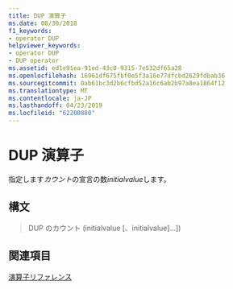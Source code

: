 ```yaml
---
title: DUP 演算子
ms.date: 08/30/2018
f1_keywords:
- operator DUP
helpviewer_keywords:
- operator DUP
- DUP operator
ms.assetid: ed1e91ea-91ed-43c0-9315-7e532df65a28
ms.openlocfilehash: 16961df675fbf0e5f3a16e77dfcbd2629fdbab36
ms.sourcegitcommit: 0ab61bc3d2b6cfbd52a16c6ab2b97a8ea1864f12
ms.translationtype: MT
ms.contentlocale: ja-JP
ms.lasthandoff: 04/23/2019
ms.locfileid: "62200880"
---
```

# <a name="operator-dup"></a>DUP 演算子

指定します*カウント*の宣言の数*initialvalue*します。

## <a name="syntax"></a>構文

> DUP のカウント (initialvalue [、initialvalue]...])

## <a name="see-also"></a>関連項目

[演算子リファレンス](../../assembler/masm/operators-reference.md)<br/>